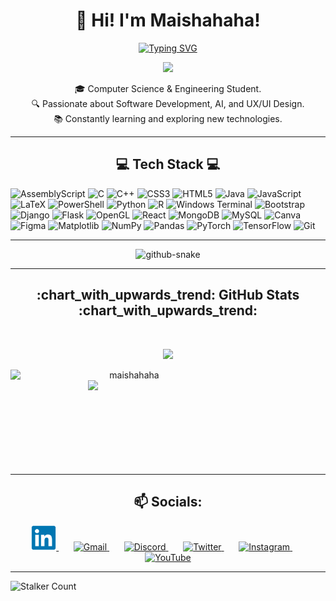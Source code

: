 <h1 align="center">👋 Hi! I'm Maishahaha!  </h1>
<p align="center">
  <a href="https://git.io/typing-svg">
    <img src="https://readme-typing-svg.herokuapp.com?font=Fira+Code&size=14&pause=1000&color=00FF00&center=true&vCenter=true&width=300&lines=Current+Status%3A+Dying" alt="Typing SVG" />
  </a>
</p>

<p align="center"><img src="https://media.giphy.com/media/zOvBKUUEERdNm/giphy.gif?cid=ecf05e47hlftl1won13njtyhpaxqfjp2z02rp05s4ywm24nj&ep=v1_gifs_search&rid=giphy.gif&ct=g" /></p>

<p align="center">
🎓 Computer Science & Engineering Student. <br>
🔍 Passionate about Software Development, AI, and UX/UI Design. <br>
📚 Constantly learning and exploring new technologies. <br>
</p>

<hr>

<h2 align="center">💻 Tech Stack 💻</h2>

![AssemblyScript](https://img.shields.io/badge/assembly%20script-%23000000.svg?style=for-the-badge&logo=assemblyscript&logoColor=white) ![C](https://img.shields.io/badge/c-%2300599C.svg?style=for-the-badge&logo=c&logoColor=white) ![C++](https://img.shields.io/badge/c++-%2300599C.svg?style=for-the-badge&logo=c%2B%2B&logoColor=white) ![CSS3](https://img.shields.io/badge/css3-%231572B6.svg?style=for-the-badge&logo=css3&logoColor=white) ![HTML5](https://img.shields.io/badge/html5-%23E34F26.svg?style=for-the-badge&logo=html5&logoColor=white) ![Java](https://img.shields.io/badge/java-%23ED8B00.svg?style=for-the-badge&logo=openjdk&logoColor=white) ![JavaScript](https://img.shields.io/badge/javascript-%23323330.svg?style=for-the-badge&logo=javascript&logoColor=%23F7DF1E) ![LaTeX](https://img.shields.io/badge/latex-%23008080.svg?style=for-the-badge&logo=latex&logoColor=white) ![PowerShell](https://img.shields.io/badge/PowerShell-%235391FE.svg?style=for-the-badge&logo=powershell&logoColor=white) ![Python](https://img.shields.io/badge/python-3670A0?style=for-the-badge&logo=python&logoColor=ffdd54) ![R](https://img.shields.io/badge/r-%23276DC3.svg?style=for-the-badge&logo=r&logoColor=white) ![Windows Terminal](https://img.shields.io/badge/Windows%20Terminal-%234D4D4D.svg?style=for-the-badge&logo=windows-terminal&logoColor=white) ![Bootstrap](https://img.shields.io/badge/bootstrap-%238511FA.svg?style=for-the-badge&logo=bootstrap&logoColor=white) ![Django](https://img.shields.io/badge/django-%23092E20.svg?style=for-the-badge&logo=django&logoColor=white) ![Flask](https://img.shields.io/badge/flask-%23000.svg?style=for-the-badge&logo=flask&logoColor=white) ![OpenGL](https://img.shields.io/badge/OpenGL-%23FFFFFF.svg?style=for-the-badge&logo=opengl) ![React](https://img.shields.io/badge/react-%2320232a.svg?style=for-the-badge&logo=react&logoColor=%2361DAFB) ![MongoDB](https://img.shields.io/badge/MongoDB-%234ea94b.svg?style=for-the-badge&logo=mongodb&logoColor=white) ![MySQL](https://img.shields.io/badge/mysql-4479A1.svg?style=for-the-badge&logo=mysql&logoColor=white) ![Canva](https://img.shields.io/badge/Canva-%2300C4CC.svg?style=for-the-badge&logo=Canva&logoColor=white) ![Figma](https://img.shields.io/badge/figma-%23F24E1E.svg?style=for-the-badge&logo=figma&logoColor=white) ![Matplotlib](https://img.shields.io/badge/Matplotlib-%23ffffff.svg?style=for-the-badge&logo=Matplotlib&logoColor=black) ![NumPy](https://img.shields.io/badge/numpy-%23013243.svg?style=for-the-badge&logo=numpy&logoColor=white) ![Pandas](https://img.shields.io/badge/pandas-%23150458.svg?style=for-the-badge&logo=pandas&logoColor=white) ![PyTorch](https://img.shields.io/badge/PyTorch-%23EE4C2C.svg?style=for-the-badge&logo=PyTorch&logoColor=white) ![TensorFlow](https://img.shields.io/badge/TensorFlow-%23FF6F00.svg?style=for-the-badge&logo=TensorFlow&logoColor=white) ![Git](https://img.shields.io/badge/git-%23F05033.svg?style=for-the-badge&logo=git&logoColor=white)

<hr>
<div align="center">
  <picture>
    <source media="(prefers-color-scheme: dark)" srcset="https://raw.githubusercontent.com/tobiasmeyhoefer/tobiasmeyhoefer/output/github-snake-dark.svg" />
    <source media="(prefers-color-scheme: light)" srcset="https://raw.githubusercontent.com/tobiasmeyhoefer/tobiasmeyhoefer/output/github-snake.svg" />
    <img alt="github-snake" src="https://raw.githubusercontent.com/tobiasmeyhoefer/tobiasmeyhoefer/output/github-snake.svg" />
  </picture>
</div>
<hr>

<h2 align="center">:chart_with_upwards_trend:  GitHub Stats :chart_with_upwards_trend: </h2>
<br>


<p align="center"><img src="https://i.giphy.com/RThN0hOS2GO4M.gif" /></p>

<p align=center>
  <div align=center>
    <a href="https://github.com/denvercoder1/github-readme-streak-stats" title="Go to Source">
      <img align="left" width=380 src="https://streak-stats.demolab.com/?user=maishahaha&theme=react&border=61dafb&hide_border=true" alt="maishahaha" />
    </a>
    <a href="https://github.com/anuraghazra/github-readme-stats" title="Go to Source">
      <img align="right" width=380 src="https://github-readme-stats.vercel.app/api?username=maishahaha&show_icons=true&theme=react&border_color=61dafb&hide_border=true" />
    </a>
  </div>
  <br><br><br><br><br><br><br><br><br>
  

<!--
<img src="https://github-readme-activity-graph.vercel.app/graph?username=maishahaha&theme=react-dark&bg_color=20232a&hide_border=true" width="100%"/>
-->
</p>

---
<h2 align = "center"> 📫 Socials: </h2>
<p align="center">
  <!-- LinkedIn -->
  <a href="https://www.linkedin.com/in/maisha-iffat-chowdhury/" target="_blank" rel="noreferrer">
    <img src="https://raw.githubusercontent.com/devicons/devicon/master/icons/linkedin/linkedin-original.svg" alt="LinkedIn" width="40" height="40"/>
  </a>
  &#8287;&#8287;&#8287;&#8287;&#8287;
  <!-- Gmail -->
  <a href="mailto:maishaiffatchowdhury@gmail.com" target="_blank" rel="noreferrer">
    <img src="https://upload.wikimedia.org/wikipedia/commons/7/7e/Gmail_icon_%282020%29.svg" alt="Gmail" width="40" height="40"/>
  </a>
  &#8287;&#8287;&#8287;&#8287;&#8287;
  <!-- Discord -->
  <a href="https://discord.com/users/Maishahaha#4696" target="_blank" rel="noreferrer">
    <img src="https://i.imgur.com/OViZO8J.png" alt="Discord" width="40" height="40"/>
  </a>
  &#8287;&#8287;&#8287;&#8287;&#8287;
  <!-- Twitter -->
  <a href="https://x.com/MaishaIffat" target="_blank" rel="noreferrer">
    <img src="https://upload.wikimedia.org/wikipedia/commons/5/57/X_logo_2023_%28white%29.png" alt="Twitter" width="40" height="40"/>
  </a>
  &#8287;&#8287;&#8287;&#8287;&#8287;
  <!-- Instagram -->
  <a href="https://www.instagram.com/yourusername" target="_blank" rel="noreferrer">
    <img src="https://upload.wikimedia.org/wikipedia/commons/a/a5/Instagram_icon.png" alt="Instagram" width="40" height="40"/>
  </a>
  &#8287;&#8287;&#8287;&#8287;&#8287;
  <!-- YouTube -->
  <a href="https://www.youtube.com/@maishahaha" target="_blank" rel="noreferrer">
    <img src="https://upload.wikimedia.org/wikipedia/commons/thumb/0/09/YouTube_full-color_icon_%282017%29.svg/512px-YouTube_full-color_icon_%282017%29.svg.png?20240107144800" alt="YouTube" width="50" height="35"/>
  </a>
</p>


---
![Stalker Count](https://komarev.com/ghpvc/?username=maishahaha&color=blue&label=Stalker+Count)


